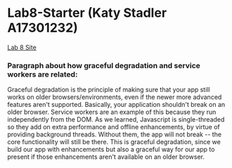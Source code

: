 # Lab8-Starter (Katy Stadler A17301232)

[Lab 8 Site](https://kstad21.github.io/Lab8_Starter/)

### Paragraph about how graceful degradation and service workers are related:

Graceful degradation is the principle of making sure that your app still works on older browsers/environments, even if the newer more advanced features aren't supported. Basically, your application shouldn't break on an older browser. Service workers are an example of this because they run independently from the DOM. As we learned, Javascript is single-threaded so they add on extra performance and offline enhancements, by virtue of providing background threads. Without them, the app will not break -- the core functionality will still be there. This is graceful degradation, since we build our app with enhancements but also a graceful way for our app to present if those enhancements aren't available on an older browser.
